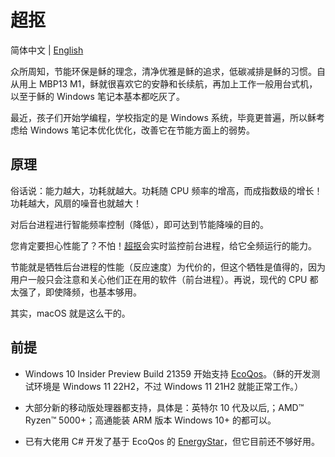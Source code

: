 # 超抠

简体中文 | [English](README.md)

众所周知，节能环保是稣的理念，清净优雅是稣的追求，低碳减排是稣的习惯。自从用上 MBP13 M1，稣就很喜欢它的安静和长续航，再加上工作一般用台式机，以至于稣的 Windows 笔记本基本都吃灰了。

最近，孩子们开始学编程，学校指定的是 Windows 系统，毕竟更普遍，所以稣考虑给 Windows 笔记本优化优化，改善它在节能方面上的弱势。

## 原理

俗话说：能力越大，功耗就越大。功耗随 CPU 频率的增高，而成指数级的增长！功耗越大，风扇的噪音也就越大！

对后台进程进行智能频率控制（降低），即可达到节能降噪的目的。

您肯定要担心性能了？不怕！[超抠](https://github.com/UMU618/PowerEconomizer)会实时监控前台进程，给它全频运行的能力。

节能就是牺牲后台进程的性能（反应速度）为代价的，但这个牺牲是值得的，因为用户一般只会注意和关心他们正在用的软件（前台进程）。再说，现代的 CPU 都太强了，即使降频，也基本够用。

其实，macOS 就是这么干的。

## 前提

- Windows 10 Insider Preview Build 21359 开始支持 [EcoQos](https://devblogs.microsoft.com/performance-diagnostics/introducing-ecoqos/)。（稣的开发测试环境是 Windows 11 22H2，不过 Windows 11 21H2 就能正常工作。）

- 大部分新的移动版处理器都支持，具体是：英特尔 10 代及以后,；AMD™ Ryzen™ 5000+；高通能装 ARM 版本 Windows 10+ 的都可以。

- 已有大佬用 C# 开发了基于 EcoQos 的 [EnergyStar](https://github.com/imbushuo/EnergyStar)，但它目前还不够好用。
